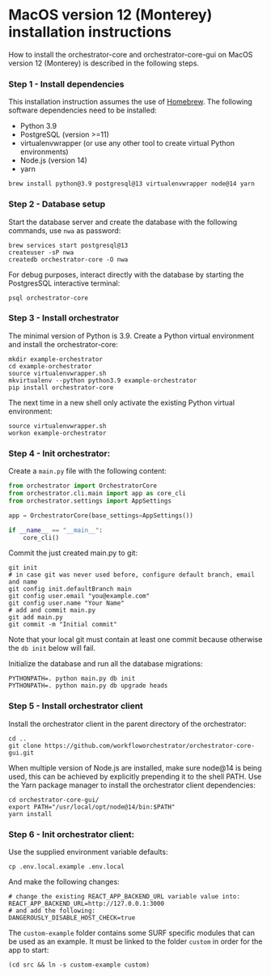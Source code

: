 # MacOS version 12 (Monterey) installation instructions

How to install the orchestrator-core and orchestrator-core-gui on MacOS version
12 (Monterey) is described in the following steps.

### Step 1 - Install dependencies

This installation instruction assumes the use of [Homebrew](https://brew.sh/).
The following software dependencies need to be installed:

* Python 3.9
* PostgreSQL (version >=11)
* virtualenvwrapper (or use any other tool to create virtual Python 
  environments)
* Node.js (version 14)
* yarn

``` shell
brew install python@3.9 postgresql@13 virtualenvwrapper node@14 yarn
```

### Step 2 - Database setup

Start the database server and create the database with the following commands,
use `nwa` as password:

``` shell
brew services start postgresql@13
createuser -sP nwa
createdb orchestrator-core -O nwa
```

For debug purposes, interact directly with the database by starting the
PostgresSQL interactive terminal:

``` shell
psql orchestrator-core
```

### Step 3 - Install orchestrator

The minimal version of Python is 3.9. Create a Python virtual environment and
install the orchestrator-core:

```shell
mkdir example-orchestrator
cd example-orchestrator
source virtualenvwrapper.sh
mkvirtualenv --python python3.9 example-orchestrator
pip install orchestrator-core
```

The next time in a new shell only activate the existing Python virtual
environment:

```shell
source virtualenvwrapper.sh
workon example-orchestrator
```

### Step 4 - Init orchestrator:

Create a `main.py` file with the following content:

``` python
from orchestrator import OrchestratorCore
from orchestrator.cli.main import app as core_cli
from orchestrator.settings import AppSettings

app = OrchestratorCore(base_settings=AppSettings())

if __name__ == "__main__":
    core_cli()
```

Commit the just created main.py to git:

```shell
git init
# in case git was never used before, configure default branch, email and name
git config init.defaultBranch main
git config user.email "you@example.com"
git config user.name "Your Name"
# add and commit main.py
git add main.py
git commit -m "Initial commit"
```

Note that your local git must contain at least one commit because otherwise the
`db init` below will fail.

Initialize the database and run all the database migrations:

```shell
PYTHONPATH=. python main.py db init
PYTHONPATH=. python main.py db upgrade heads
```

### Step 5 - Install orchestrator client

Install the orchestrator client in the parent directory of the orchestrator:

```shell
cd ..
git clone https://github.com/workfloworchestrator/orchestrator-core-gui.git
```

When multiple version of Node.js are installed, make sure node@14 is being
used, this can be achieved by explicitly prepending it to the shell PATH.  Use
the Yarn package manager to install the orchestrator client dependencies:

```shell
cd orchestrator-core-gui/
export PATH="/usr/local/opt/node@14/bin:$PATH"
yarn install
```

### Step 6 - Init orchestrator client:

Use the supplied environment variable defaults:

```shell
cp .env.local.example .env.local
```

And make the following changes:

```shell
# change the existing REACT_APP_BACKEND_URL variable value into:
REACT_APP_BACKEND_URL=http://127.0.0.1:3000
# and add the following:
DANGEROUSLY_DISABLE_HOST_CHECK=true
```

The `custom-example` folder contains some SURF specific modules that can be
used as an example. It must be linked to the folder `custom` in order for the
app to start:

```shell
(cd src && ln -s custom-example custom)
```
